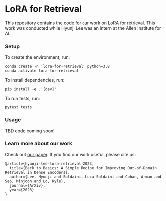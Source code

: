 # LoRA for Retrieval

This repository contains the code for our work on LoRA for retrieval. This work was conducted while Hyunji Lee was an intern at the Allen Institute for AI.

### Setup

To create the environment, run:

```
conda create -n 'lora-for-retrieval' python=3.8
conda activate lora-for-retrieval
```

To install dependencies, run:
```
pip install -e .'[dev]'
```

To run tests, run:
```
pytest tests
```


### Usage

TBD code coming soon!

### Learn more about our work

Check out <a href="https://github.com/amy-hyunji/lora-for-retrieval/tree/main/paper/hyunji-lee-back-to-basics-simple-recipes-for-ood-retrieval.pdf">our paper</a>. If you find our work useful, please cite us:

```
@article{hyunji-lee-lora-retrieval-2023,
  title={Back to Basics: A Simple Recipe for Improving Out-of-Domain Retrieval in Dense Encoders},
  author={Lee, Hyunji and Soldaini, Luca Soldaini and Cohan, Arman and Seo, Minjoon and Lo, Kyle},
  journal={ArXiv},
  year={2023}
}
```